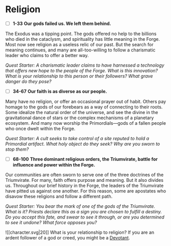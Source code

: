 # Religion
 - [ ] **1-33**  **Our gods failed us. We left them behind.** 
 
The Exodus was a tipping point. The gods offered no help to the billions who died in the cataclysm, and spirituality has little meaning in the Forge. Most now see religion as a useless relic of our past. But the search for meaning continues, and many are all-too-willing to follow a charismatic leader who claims to offer a better way.

*Quest Starter: A charismatic leader claims to have harnessed a technology that offers new hope to the people of the Forge. What is this innovation? What is your relationship to this person or their followers? What grave danger do they pose?*

- [ ]  **34-67**  **Our faith is as diverse as our people.** 
 
Many have no religion, or offer an occasional prayer out of habit. Others pay homage to the gods of our forebears as a way of connecting to their roots. Some idealize the natural order of the universe, and see the divine in the gravitational dance of stars or the complex mechanisms of a planetary ecosystem. And many now worship the Primordials—gods of a fallen people who once dwelt within the Forge.

*Quest Starter: A cult seeks to take control of a site reputed to hold a Primordial artifact. What holy object do they seek? Why are you sworn to stop them?*

- [ ]  **68-100**  **Three dominant religious orders, the Triumvirate, battle for influence and power within the Forge.** 
 
Our communities are often sworn to serve one of the three doctrines of the Triumvirate. For many, faith offers purpose and meaning. But it also divides us. Throughout our brief history in the Forge, the leaders of the Triumvirate have pitted us against one another. For this reason, some are apostates who disavow these religions and follow a different path.

*Quest Starter: You bear the mark of one of the gods of the Triumvirate. What is it? Priests declare this as a sign you are chosen to fulfill a destiny. Do you accept this fate, and swear to see it through, or are you determined to see it undone? What force opposes you?*

![[character.svg|20]] What is your relationship to religion? If you are an ardent follower of a god or creed, you might be a [Devotant](Assets/Path/devotant).